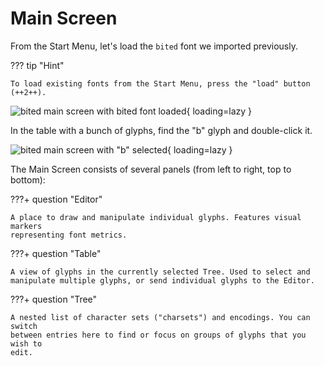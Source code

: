 # Main Screen

From the Start Menu, let's load the `bited` font we imported previously.

??? tip "Hint"

    To load existing fonts from the Start Menu, press the "load" button
    (++2++).

![bited main screen with bited font loaded](assets/import-ed.png){ loading=lazy }

In the table with a bunch of glyphs, find the "b" glyph and double-click it.

![bited main screen with "b" selected](assets/main-ui.png){ loading=lazy }

The Main Screen consists of several panels (from left to right, top to bottom):

???+ question "Editor"

    A place to draw and manipulate individual glyphs. Features visual markers
    representing font metrics.

???+ question "Table"

    A view of glyphs in the currently selected Tree. Used to select and
    manipulate multiple glyphs, or send individual glyphs to the Editor.

???+ question "Tree"

    A nested list of character sets ("charsets") and encodings. You can switch
    between entries here to find or focus on groups of glyphs that you wish to
    edit.

